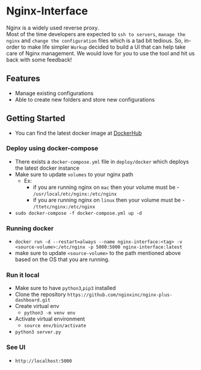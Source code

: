 # Nginx-Interface
Nginx is a widely used reverse proxy.\
Most of the time developers are expected to `ssh to servers`, `manage the nginx` and `change the configuration` files which is a tad bit tedious. So, in-order to make life simpler `Wurkup` decided to build a UI that can help take care of Nginx management. We would love for you to use the tool and hit us back with some feedback!

## Features
- Manage existing configurations
- Able to create new folders and store new configurations

## Getting Started

- You can find the latest docker image at [DockerHub](https://hub.docker.com/repository/docker/wurkup/nginx-interface)

### Deploy using docker-compose
- There exists a `docker-compose.yml` file in `deploy/docker` which deploys the latest docker instance
- Make sure to update `volumes` to your nginx path 
    - Ex:
        - if you are running nginx on `mac` then your volume must be - `/usr/local/etc/nginx:/etc/nginx`
        - if you are running nginx on `linux` then your volume must be - `/ttetc/nginx:/etc/nginx`
- ```sudo docker-compose -f docker-compose.yml up -d```

### Running docker
- ```docker run -d --restart=always --name nginx-interface:<tag> -v <source-volume>:/etc/nginx -p 5000:5000 nginx-interface:latest```
- make sure to update `<source-volume>` to the path mentioned above based on the OS that you are running.

### Run it local
- Make sure to have `python3`,`pip3` installed
- Clone the repository `https://github.com/nginxinc/nginx-plus-dashboard.git`
- Create virtual env 
    - `python3 -m venv env`
- Activate virtual environment
    - `source env/bin/activate`
- `python3 server.py`

### See UI
- `http://localhost:5000`